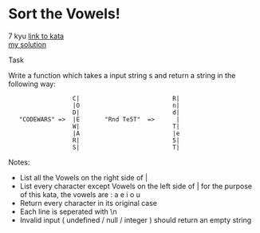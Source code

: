 # Sort the Vowels!
7 kyu
[link to kata](https://www.codewars.com/kata/59e49b2afc3c494d5d00002a/train/javascript)
<br>
[my solution](./kata.js)

Task

Write a function which takes a input string s and return a string in the following way:

```
                  C|                          R|
                  |O                          n|
                  D|                          d|
   "CODEWARS" =>  |E       "Rnd Te5T"  =>      |
                  W|                          T|
                  |A                          |e
                  R|                          5|
                  S|                          T|

```
Notes:

- List all the Vowels on the right side of |
- List every character except Vowels on the left side of |
for the purpose of this kata, the vowels are : a e i o u
- Return every character in its original case
- Each line is seperated with \n
- Invalid input ( undefined / null / integer ) should return an empty string
